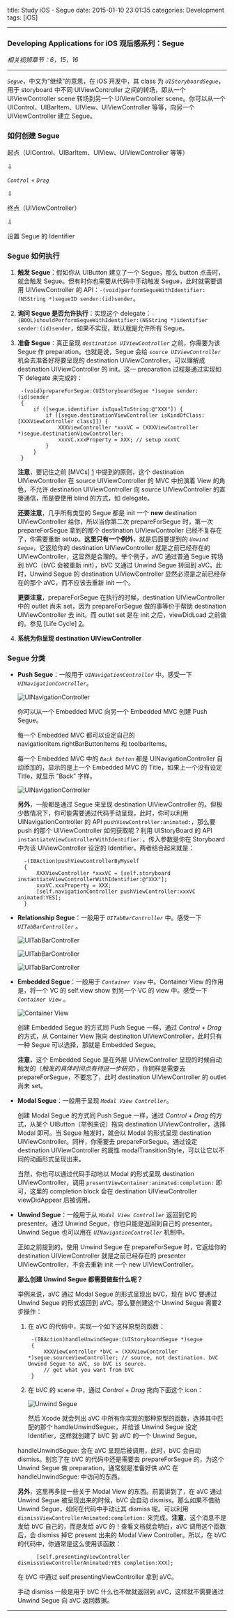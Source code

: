 title: Study iOS - Segue
date: 2015-01-10 23:01:35
categories: Development
tags: [iOS]

---

### Developing Applications for iOS 观后感系列：Segue

*相关视频章节：6，15，16*

<!--more-->

---

*`Segue`*，中文为“继续”的意思，在 iOS 开发中，其 class 为 *`UIStoryboardSegue`*，用于 storyboard 中不同 UIViewController 之间的转场，即从一个 UIViewController scene 转场到另一个 UIViewController scene。你可以从一个 UIControl、UIBarItem、UIView、UIViewController 等等，向另一个 UIViewController 建立 Segue。

### 如何创建 Segue

起点（UIControl、UIBarItem、UIView、UIViewController 等等）

⇩

*`Control`* + *`Drag`*

⇩

终点（UIViewController）

⇩

设置 Segue 的 Identifier

### Segue 如何执行

1. **触发 Segue**：假如你从 UIButton 建立了一个 Segue，那么 button 点击时，就会触发 Segue。但有时你也需要从代码中手动触发 Segue，此时就需要调用 UIViewController 的 API：`-(void)performSegueWithIdentifier:(NSString *)segueID sender:(id)sender`。

2. **询问 Segue 是否允许执行**：实现这个 delegate：`-(BOOL)shouldPerformSegueWithIdentifier:(NSString *)identifier sender:(id)sender`，如果不实现，默认就是允许所有 Segue。

3. **准备 Segue**：真正呈现 *`destination UIViewController`* 之前，你需要为该 Segue 作 preparation。也就是说，Segue 会给 *`source UIViewController`* 机会去准备好将要呈现的 destination UIViewController。可以理解成 destination UIViewController 的 init。这一 preparation 过程是通过实现如下 delegate 来完成的：

		-(void)prepareForSegue:(UIStoryboardSegue *)segue sender:(id)sender
		{
			if ([segue.identifier isEqualToString:@"XXX"]) {
				if ([segue.destinationViewController isKindOfClass:[XXXViewController class]]) {
					XXXViewController *xxxVC = (XXXViewController *)segue.destinationViewController;
					xxxVC.xxxProperty = XXX; // setup xxxVC
				}
			}
		}

	**注意**，要记住之前 [MVCs] [1] 中提到的原则，这个 destination UIViewController 在 source UIViewController 的 MVC 中扮演着 View 的角色，不允许 destination UIViewController 向 source UIViewController 的直接通信，而是要使用 blind 的方式，如 delegate。
	
	**还要注意**，几乎所有类型的 Segue 都是 init 一个 **new** destination UIViewController 给你，所以当你第二次 prepareForSegue 时，第一次 prepareForSegue 拿到的那个 destination UIViewController 已经不复存在了，你需要重新 setup。**这里只有一个例外**，就是后面要提到的 *`Unwind Segue`*，它返给你的 destination UIViewController 就是之前已经存在的 UIViewController，这显然是合理的。举个例子，aVC 通过普通 Segue 转场到 bVC（bVC 会被重新 init），bVC 又通过 Unwind Segue 转回到 aVC，此时，Unwind Segue 的 destination UIViewController 显然必须是之前已经存在的那个 aVC，而不应该去重新 init 一个。
	
	**更要注意**，prepareForSegue 在执行的时候，destination UIViewController 中的 outlet 尚未 set，因为 prepareForSegue 做的事等价于帮助 destination UIViewController 去 init。而 outlet set 是在 init 之后，viewDidLoad 之前做的。参见 [Life Cycle] [2]。
	
4. **系统为你呈现 destination UIViewController**

### Segue 分类

* **Push Segue**：一般用于 *`UINavigationController`* 中。感受一下 *`UINavigationController`*。

	![UINavigationController](/img/Study_iOS_Segue/6.0.UINavigationController.png)
	
	你可以从一个 Embedded MVC 向另一个 Embedded MVC 创建 Push Segue。
	
	每一个 Embedded MVC 都可以设定自己的 navigationItem.rightBarButtonItems 和 toolbarItems。
	
	每一个 Embedded MVC 中的 *`Back Button`* 都是 UINavigationController 自动添加的，显示的是上一个 Embedded MVC 的 Title，如果上一个没有设定 Title，就显示 “Back” 字样。
	
	![UINavigationController](/img/Study_iOS_Segue/6.1.UINavigationController.png)
	
	**另外**，一般都是通过 Segue 来呈现 destination UIViewController 的。但极少数情况下，你可能需要通过代码手动呈现，此时，你可以利用 UINavigationController 的 API `pushViewController:animated:`，那么要 push 的那个 UIViewController 如何获取呢？利用 UIStoryBoard 的 API `instantiateViewControllerWithIdentifier:`，传入参数是你在 Storyboard 中为该 UIViewController 设定的 Identifier。两者结合起来就是：
	
		-(IBAction)pushViewControllerByMyself
		{
			XXXViewController *xxxVC = [self.storyboard instantiateViewControllerWithIdentifier:@"XXX"];
			xxxVC.xxxProperty = XXX;
			[self.navigationController pushViewController:xxxVC animated:YES];
		}

* **Relationship Segue**：一般用于 *`UITabBarController`* 中。感受一下 *`UITabBarController`* 。

	![UITabBarController](/img/Study_iOS_Segue/6.6.UITabBarController.png)
	
	![UITabBarController](/img/Study_iOS_Segue/6.7.UITabBarController.png)
	
	![UITabBarController](/img/Study_iOS_Segue/6.8.UITabBarController.png)

* **Embedded Segue**：一般用于 *`Container View`* 中。Container View 的作用是，将一个 VC 的 self.view show 到另一个 VC 的 view 中。感受一下 *`Container View`* 。

	![Container View](/img/Study_iOS_Segue/15.0.EmbedSegue.png)
	
	创建 Embedded Segue 的方式同 Push Segue 一样，通过 *Control* + *Drag* 的方式，从 Container View 拖向 destination UIViewController，此时只有一种 Segue 可以选择，那就是 Embedded Segue。
	
	**注意**，这个 Embedded Segue 是在外层 UIViewController 呈现的时候自动触发的（*触发的具体时间点有待进一步研究*），你同样是需要去 prepareForSegue，不要忘了，此时 destination UIViewController 的 outlet 尚未 set。

* **Modal Segue**：一般用于呈现 *`Modal View Controller`*。

	创建 Modal Segue 的方式同 Push Segue 一样，通过 *Control* + *Drag* 的方式，从某个 UIButton（举例来说）拖向 destination UIViewController，选择 Modal 即可。当 Segue 触发时，就会以 Modal 的形式呈现 destination UIViewController。同样，你需要去 prepareForSegue。通过设定 destination UIViewController 的属性 modalTransitionStyle，可以让它以不同的动画形式呈现出来。
	
	当然，你也可以通过代码手动地以 Modal 的形式呈现 destination UIViewController，调用 `presentViewContainer:animated:completion:` 即可，这里的 completion block 会在 destination UIViewController viewDidAppear 后被调用。

* **Unwind Segue**：一般用于从 *`Modal View Controller`* 返回到它的 presenter。通过 Unwind Segue，你也只能是返回到自己的 presenter。Unwind Segue 也可以用在 *`UINavigationController`* 机制中。

	正如之前提到的，使用 Unwind Segue 在 prepareForSegue 时，它返给你的 destination UIViewController 就是之前已经存在的 presenter UIViewController，不会去重新 init 一个 new UIViewController。
	
	**那么创建 Unwind Segue 都需要做些什么呢？**
	
	举例来说，aVC 通过 Modal Segue 的形式呈现出 bVC，现在 bVC 要通过 Unwind Segue 的形式返回到 aVC。那么要创建这个 Unwind Segue 需要2步操作：
	
	1. 在 aVC 的代码中，实现一个如下这样原型的函数：

			-(IBAction)handleUnwindSegue:(UIStoryboardSegue *)segue
			{
				XXXViewController *bVC = (XXXViewController *)segue.sourceViewController; // source, not destination. bVC Unwind Segue to aVC, so bVC is source.
				// get what you want from bVC
			}
			
	2. 在 bVC 的 scene 中，通过 *Control* + *Drag* 拖向下面这个 icon：
	
		![Unwind Segue](/img/Study_iOS_Segue/16.2.UnwindSegue.png)

		然后 Xcode 就会列出 aVC 中所有你实现的那种原型的函数，选择其中匹配的那个 handleUnwindSegue:，并给该 Unwind Segue 设定 Identifier，这样就创建了 bVC 到 aVC 的一个 Unwind Segue。
	
	handleUnwindSegue: 会在 aVC 呈现后被调用，此时，bVC 会自动 dismiss。别忘了在 bVC 的代码中还是需要去 prepareForSegue 的，为这个 Unwind Segue 做 preparation，通常就是准备好供 aVC 在 handleUnwindSegue: 中访问的东西。
	
	**另外**，这里再多提一些关于 Modal View 的东西。前面讲到了，在 aVC 通过 Unwind Segue 被呈现出来的时候，bVC 会自动 dismiss。那么如果不借助 Unwind Segue，如何在代码中手动让其 dismiss 呢。可以利用 `dismissViewControllerAnimated:completion:` 来完成。**注意**，这个消息不是发给 bVC 自己的，而是发给 aVC 的！查看文档就会明白，aVC 调用这个函数后，会 dismiss 掉它 present 出来的 Modal View Controller。所以，在 bVC 的代码中，你通常是这么使用该函数：
	
			[self.presentingViewController dismissViewControllerAnimated:YES completion:XXX];
		
	在 bVC 中通过 self.presentingViewController 拿到 aVC。
	
	手动 dismiss 一般是用于 bVC 什么也不做就返回到 aVC，这样就不需要通过 Unwind Segue 向 aVC 返回数据。
	
-----

[1]: ../../../../2015/01/05/Study_iOS_MVC/
[2]: ../../../../2015/01/05/Study_iOS_Life_Cycle/
